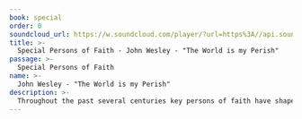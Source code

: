 ```yaml
---
book: special
order: 0
soundcloud_url: https://w.soundcloud.com/player/?url=https%3A//api.soundcloud.com/tracks/
title: >-
  Special Persons of Faith - John Wesley - "The World is my Perish"
passage: >-
  Special Persons of Faith
name: >-
  John Wesley - "The World is my Perish"
description: >-
  Throughout the past several centuries key persons of faith have shaped and been an instrumental part in spreading the Gospel of the Christian faith. John Wesley (1703-1791) was one such man.  Pastor Art has visited the Wesley Chapel, Wesley House and Wesley Grave all on the same property in London, England. Wesley was and remained an Anglican priest. He also found assurance of salvation as the Preface to the exposition on the book of Romans (a work by Martin Luther) was being read in the Aldersgate Street. He said, "I felt my heart strangely warmed." He is the founder of the worldwide Methodist movement. "The world is my parish," said Wesley.
---
```


